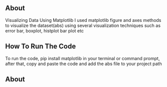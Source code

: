 ## About

Visualizing Data Using Matplotlib 
I used matplotlib figure and axes methods to visualize the dataset(abs) using several visualization techniques such as error bar, boxplot, histplot bar plot etc

## How To Run The Code

To run the code, pip install matplotlib in your terminal or command prompt, after that, copy and paste the code and add the abs file to your project path
## About



